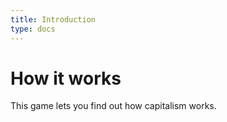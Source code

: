 ```yaml
---
title: Introduction
type: docs
---
```


# How it works

This game lets you find out how capitalism works.  